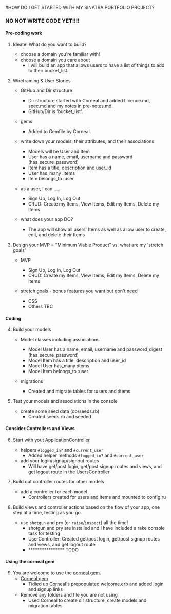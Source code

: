 #HOW DO I GET STARTED WITH MY SINATRA PORTFOLIO PROJECT?

### NO NOT WRITE CODE YET!!!! ###

#### Pre-coding work

1. Ideate! What do you want to build?
	- choose a domain you're familiar with!
	- choose a domain you care about 
		- I will build an app that allows users to have a list of things to add to their bucket_list.

2. Wireframing & User Stories
	- GitHub and Dir structure 
		- Dir structure started with Corneal and added Licence.md, spec.md and my notes in pre-notes.md.
		- GitHub/Dir is 'bucket_list'.

	- gems  
		- Added to Gemfile by Corneal.

	- write down your models, their attributes, and their associations 
		- Models will be User and Item
		- User has a name, email, username and password (has_secure_password)
		- Item has a title, description and user_id
		- User has_many :items
		- Item belongs_to :user
  
	- as a user, I can ..... 
		- Sign Up, Log In, Log Out
		- CRUD: Create my Items, View Items, Edit my Items, Delete my Items
  
	- what does your app DO? 
		- The app will show all users' Items as well as allow user to create, edit, and delete their Items

3. Design your MVP = "Minimum Viable Product" vs. what are my 'stretch goals'

	- MVP 
		- Sign Up, Log In, Log Out
		- CRUD: Create my Items, View Items, Edit my Items, Delete my Items

	- stretch goals - bonus features you want but don't need 
		- CSS
		- Others TBC

#### Coding

4. Build your models
	- Model classes including associations 
		- Model User has a name, email, username and password_digest (has_secure_password)
		- Model Item has a title, description and user_id
		- Model User has_many :items
		- Model Item belongs_to :user

	- migrations 
		- Created and migrate tables for :users and :items

5. Test your models and associations in the console
	- create some seed data (db/seeds.rb) 
		- Created seeds.rb and seeded

#### Consider Controllers and Views

6. Start with yout ApplicationController 
	- helpers `#logged_in?` and `#current_user` 
		- Added helper methods `#logged_in?` and `#current_user`
	- add your login/signup/signout routes
		- Will have get/post login, get/post signup routes and views, and get logout route in the UsersController

7. Build out controller routes for other models
	- add a controller for each model
		- Controllers created for users and items and mounted to config.ru
		
8. Build views and controller actions based on the flow of your app, one step at a time, testing as you go.
	- use `shotgun` and `pry` (or `raise`/`inspect`) all the time! 
		- shotgun and pry are installed and I have included a rake console task for testing
		- UserController: Created get/post login, get/post signup routes and views, and get logout route
		- **************** TODO

#### Using the corneal gem

9. You are welcome to use the [corneal gem].
	- [Corneal gem]
		- Tidied up Corneal's prepopulated welcome.erb and added login and signup links
	- Remove any folders and file you are not using
		- Used Corneal to create dir structure, create models and migration tables
	


<!-- **************** TODO:  Tidy up Corneal's prepopulated layout (I want to add links like we did w Live Project Build) -->
<!-- **************** DONE:  Create login, signup and logout routes and views -->
<!-- **************** DONE:  Create user's page view (to go to after login or signup that shows user's Items and has links to Create, Log out, View All) -->
<!-- **************** DONE:  Create a CreateItems (new) page view (to create new Items) -->
<!-- **************** DONE:  Create a EditItems page view (to edit own Items) -->
<!-- **************** DONE:  Create item's page view (to go to after an Item is created or via link from the index or user's page) -->
<!-- **************** DONE:  Create an index page (where all users' items will be listed and will include links to each Item) -->
<!-- **************** TODO:  Add links to edit and delete for each owned Item -->
<!-- **************** TODO:  Add conditions to what users can view/do depending on whether they are logged in -->
<!-- **************** TODO:  STRETCH Add flash messages -->
<!-- **************** TODO:  STRETCH Refactor/Check if I can add more helper methods -->






[corneal gem]:https://github.com/thebrianemory/corneal 